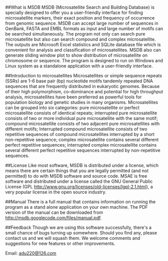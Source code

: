 ##What is MSDB
MSDB (Microsatellite Search and Building Database) is specially designed to offer you a user-friendly interface for finding microsatellite markers, their exact position and frequency of occurrence from genomic sequence. MSDB can accept large number of sequences in GenBank, FASTA and EMBL formats as input and large number of motifs can be searched simultaneously. The program not only can search pure microsatellite but also can search compound and complex microsatellite. The outputs are Microsoft Excel statistics and SQLite database file which is convenient for analysis and classification of microsatellites. MSDB also can generate sliding window plot to show distribution of microsatellite on chromosome or sequence. The program is designed to run on Windows and Linux system as a standalone application with a user-friendly interface.

##Introduction to microsatellites
Microsatellites or simple sequence repeats (SSRs) are 1-6 base pair (bp) nucleotide motifs tandemly repeated DNA sequences that are frequently distributed in eukaryotic genomes. Because of their high polymorphism, co-dominance and potential for high throughput analysis, microsatellites have been preferred as powerful tools for population biology and genetic studies in many organisms. Microsatellites can be grouped into six categories: pure microsatellite or perfect microsatellite consists of identical repeats; interrupted pure microsatellite consists of two or more individual pure microsatellite with the same motif; compound microsatellite consists of two adjacent pure microsatellites with different motifs; Interrupted compound microsatellite consists of two repetitive sequences of compound microsatellites interrupted by a short non-repetitive sequence; complex microsatellite contains several different perfect repetitive sequences; interrupted complex microsatellite contains several different perfect repetitive sequences interrupted by non-repetitive sequences.

##License
Like most software, MSDB is distributed under a license, which means there are certain things that you are legally permitted (and not permitted) to do with MSDB software and source code. MSAE is free software and distributed under a license called the GNU General Public License (GPL http://www.gnu.org/licenses/old-licenses/lgpl-2.1.html), a very popular license in the open source industry.

##Manual
There is a full manual that contains information on running the program as a stand alone application on your own machine. The PDF version of the manual can be downloaded from http://msdb.googlecode.com/files/manual.pdf.

##Feedback
Though we are using this software successfully, there's a small chance of bugs turning up somewhere. Should you find any, please contact us and we will squash them. We welcome comments and suggestions for new features or other improvements.

Email: adu220@126.com

